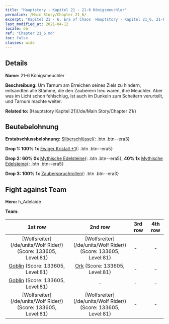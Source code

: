 ```yaml
---
title: "Hauptstory - Kapitel 21 - 21-6 Königsmeuchler"
permalink: /Main Story/Chapter 21_6/
excerpt: "Kapitel 21 - 6. Era of Chaos  Hauptstory - Kapitel 21_6. 21-6 Königsmeuchler"
last_modified_at: 2021-04-12
locale: de
ref: "Chapter 21_6.md"
toc: false
classes: wide
---
```


## Details

 **Name:** 21-6 Königsmeuchler

 **Beschreibung:** Um Tarnum am Erreichen seines Ziels zu hindern, entsandten alle Stämme, die den Zauberern treu waren, ihre Meuchler. Aber was im Licht schon fehlschlug, ist auch im Dunkeln zum Scheitern verurteilt, und Tarnum machte weiter.

 **Related to:** [Hauptstory Kapitel 21](/de/Main Story/Chapter 21/)

## Beutebelohnung

 **Erstabschlussbelohnung:** [Silberschlüssel](/de/Items/con_693/){: .btn .btn--era3}

 **Drop 1:** **100% 1x** [Ewiger Kristall +1](/de/Items/mat_73/){: .btn .btn--era5}

 **Drop 2:** **60% 0x** [Mythische Edelsteine](/de/Items/mat_65/){: .btn .btn--era5}, **40% 1x** [Mythische Edelsteine](/de/Items/mat_65/){: .btn .btn--era5}

 **Drop 3:** **100% 1x** [Zauberspruchrollen](/de/Items/con_694/){: .btn .btn--era3}


## Fight against Team
 **Hero:** h_Adelaide

 **Team:**


  | 1st row | 2nd row | 3rd row | 4th row |
  |:----:|:----:|:----|:----:|
  | [Wolfsreiter](/de/units/Wolf Rider/) (Score: 133605, Level:81)  | [Wolfsreiter](/de/units/Wolf Rider/) (Score: 133605, Level:81)  | - | - |
  | [Goblin](/de/units/Goblin/) (Score: 133605, Level:81)  | [Ork](/de/units/Orc/) (Score: 133605, Level:81)  | - | - |
  | [Goblin](/de/units/Goblin/) (Score: 133605, Level:81)  | - | - | - |
  | [Wolfsreiter](/de/units/Wolf Rider/) (Score: 133605, Level:81)  | [Wolfsreiter](/de/units/Wolf Rider/) (Score: 133605, Level:81)  | - | - |


